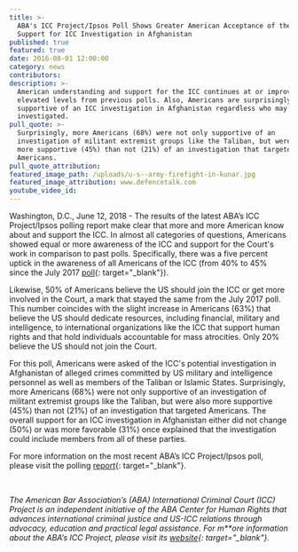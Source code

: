 ```yaml
---
title: >-
  ABA's ICC Project/Ipsos Poll Shows Greater American Acceptance of the ICC and
  Support for ICC Investigation in Afghanistan
published: true
featured: true
date: 2016-08-01 12:00:00
category: news
contributors:
description: >-
  American understanding and support for the ICC continues at or improves upon
  elevated levels from previous polls. Also, Americans are surprisingly
  supportive of an ICC investigation in Afghanistan regardless who may be
  investigated.
pull_quote: >-
  Surprisingly, more Americans (68%) were not only supportive of an
  investigation of militant extremist groups like the Taliban, but were also
  more supportive (45%) than not (21%) of an investigation that targeted
  Americans.
pull_quote_attribution:
featured_image_path: /uploads/u-s--army-firefight-in-kunar.jpg
featured_image_attribution: www.defencetalk.com
youtube_video_id:
---
```


Washington, D.C., June 12, 2018 - The results of the latest ABA’s ICC Project/Ipsos polling report make clear that more and more American know about and support the ICC. In almost all categories of questions, Americans showed equal or more awareness of the ICC and support for the Court's work in comparison to past polls. Specifically, there was a five percent uptick in the awareness of all Americans of the ICC (from 40% to 45% since the July 2017 [poll](https://www.international-criminal-justice-today.org/polling-data/2017/07/17/july-2017-ipsos-polling-results/){: target="_blank"}).&nbsp;

Likewise, 50% of Americans believe the US should join the ICC or get more involved in the Court, a mark that stayed the same from the July 2017 poll. This number coincides with the slight increase in Americans (63%) that believe the US should dedicate resources, including financial, military and intelligence, to international organizations like the ICC that support human rights and that hold individuals accountable for mass atrocities. Only 20% believe the US should not join the Court.&nbsp;

For this poll, Americans were asked of the ICC's potential investigation in Afghanistan of alleged crimes committed by US military and intelligence personnel as well as members of the Taliban or Islamic States. Surprisingly, more Americans (68%) were not only supportive of an investigation of militant extremist groups like the Taliban, but were also more supportive (45%) than not (21%) of an investigation that targeted Americans. The overall support for an ICC investigation in Afghanistan either did not change (50%) or was more favorable (31%) once explained that the investigation could include members from all of these parties.&nbsp;

For more information on the most recent ABA’s ICC Project/Ipsos poll, please visit the polling&nbsp;[report](https://www.international-criminal-justice-today.org/polling-data/2018/06/12/april-2018-ipsos-polling-results/){: target="_blank"}.

&nbsp;

*The American Bar Association’s (ABA) International Criminal Court (ICC) Project is an independent initiative of the ABA Center for Human Rights that advances international criminal justice and US-ICC relations through advocacy, education and practical legal assistance. For m\*\*ore information about the ABA’s ICC Project, please visit its&nbsp;[website](https://www.aba-icc.org/){: target="_blank"}.*
